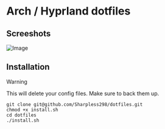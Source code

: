 #  Arch / Hyprland dotfiles 

## Screeshots
![Image](https://github.com/user-attachments/assets/8ff558eb-2c4c-4d27-b5fc-0af0bdd6f845)

## Installation

> [!WARNING]  
> This will delete your config files. Make sure to back them up.

```
git clone git@github.com/Sharpless298/dotfiles.git
chmod +x install.sh
cd dotfiles
./install.sh
```
